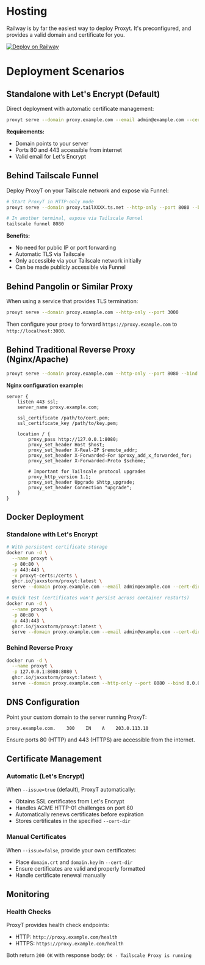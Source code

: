 # Hosting

Railway is by far the easiest way to deploy Proxyt. It's preconfigured, and provides a valid domain and certificate for you.

[![Deploy on Railway](https://railway.com/button.svg)](https://railway.app/template/proxyt?referralCode=ftkvtR)

# Deployment Scenarios

## Standalone with Let's Encrypt (Default)

Direct deployment with automatic certificate management:

```bash
proxyt serve --domain proxy.example.com --email admin@example.com --cert-dir /etc/proxyt/certs
```

**Requirements:**
- Domain points to your server
- Ports 80 and 443 accessible from internet
- Valid email for Let's Encrypt

## Behind Tailscale Funnel

Deploy ProxyT on your Tailscale network and expose via Funnel:

```bash
# Start ProxyT in HTTP-only mode
proxyt serve --domain proxy.tailXXXX.ts.net --http-only --port 8080 --bind 127.0.0.1

# In another terminal, expose via Tailscale Funnel
tailscale funnel 8080
```

**Benefits:**
- No need for public IP or port forwarding
- Automatic TLS via Tailscale
- Only accessible via your Tailscale network initially
- Can be made publicly accessible via Funnel


## Behind Pangolin or Similar Proxy

When using a service that provides TLS termination:

```bash
proxyt serve --domain proxy.example.com --http-only --port 3000
```

Then configure your proxy to forward `https://proxy.example.com` to `http://localhost:3000`.

## Behind Traditional Reverse Proxy (Nginx/Apache)

```bash
proxyt serve --domain proxy.example.com --http-only --port 8080 --bind 127.0.0.1
```

**Nginx configuration example:**
```nginx
server {
    listen 443 ssl;
    server_name proxy.example.com;
    
    ssl_certificate /path/to/cert.pem;
    ssl_certificate_key /path/to/key.pem;
    
    location / {
        proxy_pass http://127.0.0.1:8080;
        proxy_set_header Host $host;
        proxy_set_header X-Real-IP $remote_addr;
        proxy_set_header X-Forwarded-For $proxy_add_x_forwarded_for;
        proxy_set_header X-Forwarded-Proto $scheme;
        
        # Important for Tailscale protocol upgrades
        proxy_http_version 1.1;
        proxy_set_header Upgrade $http_upgrade;
        proxy_set_header Connection "upgrade";
    }
}
```

## Docker Deployment

### Standalone with Let's Encrypt

```bash
# With persistent certificate storage
docker run -d \
  --name proxyt \
  -p 80:80 \
  -p 443:443 \
  -v proxyt-certs:/certs \
  ghcr.io/jaxxstorm/proxyt:latest \
  serve --domain proxy.example.com --email admin@example.com --cert-dir /certs

# Quick test (certificates won't persist across container restarts)
docker run -d \
  --name proxyt \
  -p 80:80 \
  -p 443:443 \
  ghcr.io/jaxxstorm/proxyt:latest \
  serve --domain proxy.example.com --email admin@example.com --cert-dir /certs
```

### Behind Reverse Proxy

```bash
docker run -d \
  --name proxyt \
  -p 127.0.0.1:8080:8080 \
  ghcr.io/jaxxstorm/proxyt:latest \
  serve --domain proxy.example.com --http-only --port 8080 --bind 0.0.0.0
```

## DNS Configuration

Point your custom domain to the server running ProxyT:

```dns
proxy.example.com.    300    IN    A    203.0.113.10
```

Ensure ports 80 (HTTP) and 443 (HTTPS) are accessible from the internet.

## Certificate Management

### Automatic (Let's Encrypt)

When `--issue=true` (default), ProxyT automatically:
- Obtains SSL certificates from Let's Encrypt
- Handles ACME HTTP-01 challenges on port 80
- Automatically renews certificates before expiration
- Stores certificates in the specified `--cert-dir`

### Manual Certificates

When `--issue=false`, provide your own certificates:
- Place `domain.crt` and `domain.key` in `--cert-dir`
- Ensure certificates are valid and properly formatted
- Handle certificate renewal manually

## Monitoring

### Health Checks

ProxyT provides health check endpoints:

- HTTP: `http://proxy.example.com/health`
- HTTPS: `https://proxy.example.com/health`

Both return `200 OK` with response body: `OK - Tailscale Proxy is running`
